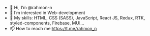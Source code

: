 - 👋 Hi, I’m @rahmon-n
- 👀 I’m interested in Web-development
- 🌱 My skills: HTML, CSS (SASS), JavaScript, React JS, Redux, RTK, styled-components, Firebase, MUI... 
- 📫 How to reach me https://t.me/rahmon_n

<!---
rahmon-n/rahmon-n is a ✨ special ✨ repository because its `README.md` (this file) appears on your GitHub profile.
You can click the Preview link to take a look at your changes.
--->
